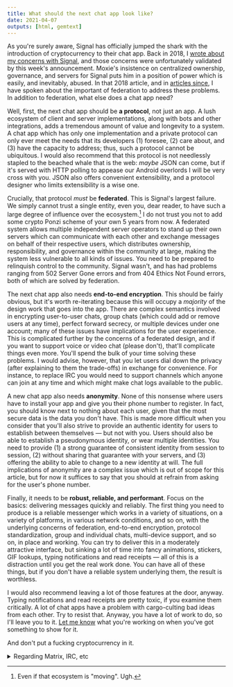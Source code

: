 ```yaml
---
title: What should the next chat app look like?
date: 2021-04-07
outputs: [html, gemtext]
---
```


As you're surely aware, Signal has officially jumped the shark with the
introduction of cryptocurrency to their chat app. Back in 2018, I [wrote about
my concerns with Signal][0], and those concerns were unfortunately validated by
this week's announcement. Moxie's insistence on centralized ownership,
governance, and servers for Signal puts him in a position of power which is
easily, and inevitably, abused. In that 2018 article, and in [articles since][1],
I have spoken about the important of federation to address these problems. In
addition to federation, what else does a chat app need?

[0]: https://drewdevault.com/2018/08/08/Signal.html
[1]: https://drewdevault.com/2020/09/20/The-potential-of-federation.html

Well, first, the next chat app should be **a protocol**, not just an app. A lush
ecosystem of client and server implementations, along with bots and other
integrations, adds a tremendous amount of value and longevity to a system. A
chat app which has only one implementation and a private protocol can only ever
meet the needs that its developers (1) foresee, (2) care about, and (3) have the
capacity to address; thus, such a protocol cannot be ubiquitous. I would also
recommend that this protocol is not needlessly stapled to the beached whale that
is the web: *maybe* JSON can come, but if it's served with HTTP polling to
appease our Android overlords I will be very cross with you. JSON also offers
convenient extensibility, and a protocol designer who limits extensibility is a
wise one.

Crucially, that protocol *must* be **federated**. This is Signal's largest
failure. We simply cannot trust a single entity, even you, dear reader, to have
such a large degree of influence over the ecosystem.[^1] I do not trust you not
to add some crypto Ponzi scheme of your own 5 years from now. A federated system
allows multiple independent server operators to stand up their own servers which
can communicate with each other and exchange messages on behalf of their
respective users, which distributes ownership, responsibility, and governance
within the community at large, making the system less vulnerable to all kinds of
issues. You need to be prepared to relinquish control to the community. Signal
wasn't, and has had problems ranging from 502 Server Gone errors and from 404
Ethics Not Found errors, both of which are solved by federation.

[^1]: Even if that ecosystem is "moving". Ugh.

The next chat app also needs **end-to-end encryption**. This should be fairly
obvious, but it's worth re-iterating because this will occupy a *majority* of
the design work that goes into the app. There are complex semantics involved in
encrypting user-to-user chats, group chats (which could add or remove users at
any time), perfect forward secrecy, or multiple devices under one account; many
of these issues have implications for the user experience. This is complicated
further by the concerns of a federated design, and if you want to support voice
or video chat (please don't), that'll complicate things even more. You'll spend
the bulk of your time solving these problems. I would advise, however, that you
let users dial down the privacy (after explaining to them the trade-offs) in
exchange for convenience. For instance, to replace IRC you would need to support
channels which anyone can join at any time and which might make chat logs
available to the public.

A new chat app also needs **anonymity**. None of this nonsense where users have
to install your app and give you their phone number to register. In fact, you
should know next to nothing about each user, given that the most secure data is
the data you don't have. This is made more difficult when you consider that
you'll also strive to provide an authentic identity for users to establish
between themselves &mdash; but not with you. Users should also be able to
establish a pseudonymous identity, or wear multiple identities. You need to
provide (1) a strong guarantee of consistent identity from session to
session, (2) without sharing that guarantee with your servers, and (3) offering
the ability to able to change to a new identity at will. The full implications
of anonymity are a complex issue which is out of scope for this article, but for
now it suffices to say that you should at refrain from asking for the user's
phone number.

Finally, it needs to be **robust, reliable, and performant**. Focus on the
basics: delivering messages quickly and reliably. The first thing you need to
produce is a reliable messenger which works in a variety of situations, on a
variety of platforms, in various network conditions, and so on, with the
underlying concerns of federation, end-to-end encryption, protocol
standardization, group and individual chats, multi-device support, and so on, in
place and working. You can try to deliver this in a moderately attractive
interface, but sinking a lot of time into fancy animations, stickers, GIF
lookups, typing notifications and read receipts &mdash; all of this is a
distraction until you get the real work done. You can have all of these things,
but if you don't have a reliable system underlying them, the result is
worthless.

I would also recommend leaving a lot of those features at the door, anyway.
Typing notifications and read receipts are pretty toxic, if you examine them
critically. A lot of chat apps have a problem with cargo-culting bad ideas from
each other. Try to resist that. Anyway, you have a lot of work to do, so I'll
leave you to it. [Let me know](mailto:sir@cmpwn.com) what you're working on when
you've got something to show for it.

And don't put a fucking cryptocurrency in it.

<details>
  <summary>Regarding Matrix, IRC, etc</summary>
  <p>
    Let's quickly address the present state of the ecosystem. Matrix rates well
    in most of these respects, much better than others. However, their software
    is way too complicated. They are federated, but the software is far from
    reliable or robust, so the ecosystem tends to be centralized because
    Matrix.org are the only ones who have the knowledge and bandwidth to keep it
    up and running. The performance sucks, client and server both, and their UX
    for E2EE is confusing and difficult to use.

  <p>
    It's a good attempt, but too complex and brittle. Also, their bridge
    is a major nuisance to IRC, which biases me against them. Please don't
    integrate your next chat app with IRC; just leave us alone, thanks.

  <p>
    Speaking of IRC, it is still my main chat program, and has been for 15+
    years. The lack of E2EE, which unacceptable for any new protocol, is not
    important enough to get me to switch to anything else until it presents a
    compelling alternative to IRC.
</details>
